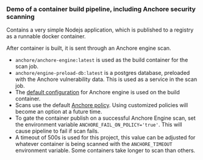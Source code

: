 ### Demo of a container build pipeline, including Anchore security scanning

Contains a very simple Nodejs application, which is published to a registry as a runnable docker container.

After container is built, it is sent through an Anchore engine scan.
* `anchore/anchore-engine:latest` is used as the build container for the scan job.
* `anchore/engine-preload-db:latest` is a postgres database, preloaded with the Anchore vulnerability data. This is used as a service in the scan job.
* The [default configuration](https://raw.githubusercontent.com/anchore/anchore-engine/master/scripts/docker-compose/config.yaml) for Anchore engine is used on the build container.
* Scans use the default [Anchore policy](https://anchore.freshdesk.com/support/solutions/articles/36000074706-policies). Using customized policies will become an option at a future time.
* To gate the container publish on a successful Anchore Engine scan, set the environment variable `ANCHORE_FAIL_ON_POLICY='true'`. This will cause pipeline to fail if scan fails.
* A timeout of 500s is used for this project, this value can be adjusted for whatever container is being scanned with the `ANCHORE_TIMEOUT` environment variable. Some containers take longer to scan than others.
